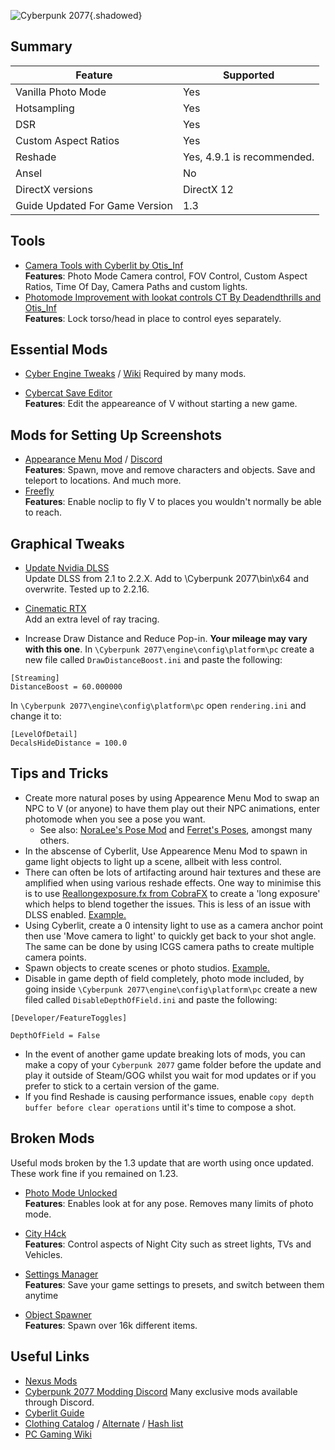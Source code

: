 ![Cyberpunk 2077](Images\cyberpunk2077_header.png "Shot by Lazaro"){.shadowed}

## Summary

Feature | Supported
--|--
Vanilla Photo Mode | Yes
Hotsampling | Yes
DSR | Yes
Custom Aspect Ratios | Yes
Reshade | Yes, 4.9.1 is recommended.
Ansel | No
DirectX versions |  DirectX 12
Guide Updated For Game Version | 1.3
 
## Tools

* [Camera Tools with Cyberlit by Otis_Inf](https://patreon.com/Otis_Inf)   
**Features**: Photo Mode Camera control, FOV Control, Custom Aspect Ratios, Time Of Day, Camera Paths and custom lights.  
* [Photomode Improvement with lookat controls CT By Deadendthrills and Otis_Inf](https://patreon.com/Otis_Inf)  
**Features**: Lock torso/head in place to control eyes separately.

## Essential Mods

* [Cyber Engine Tweaks](https://www.nexusmods.com/cyberpunk2077/mods/107) / [Wiki](https://wiki.redmodding.org/cyber-engine-tweaks/)
Required by many mods.

* [Cybercat Save Editor](https://www.nexusmods.com/cyberpunk2077/mods/718)  
**Features**: Edit the appeareance of V without starting a new game.

##  Mods for Setting Up Screenshots

* [Appearance Menu Mod](https://www.nexusmods.com/cyberpunk2077/mods/790) / [Discord](https://discord.com/invite/47jV2rNdgn)  
**Features**: Spawn, move and remove characters and objects. Save and teleport to locations. And much more.
* [Freefly](https://www.nexusmods.com/cyberpunk2077/mods/780)  
**Features**: Enable noclip to fly V to places you wouldn't normally be able to reach.

## Graphical Tweaks
* [Update Nvidia DLSS](https://www.techpowerup.com/download/nvidia-dlss-dll/)   
  Update DLSS from 2.1 to 2.2.X. Add to \Cyberpunk 2077\bin\x64 and overwrite. Tested up to 2.2.16.

* [Cinematic RTX](https://www.tomshardware.com/uk/news/how-to-unlock-cyberpunk-2077-cinematic-rtx-mode)   
 Add an extra level of ray tracing.

 * Increase Draw Distance and Reduce Pop-in. __Your mileage may vary with this one__.
 In `\Cyberpunk 2077\engine\config\platform\pc` create a new file called `DrawDistanceBoost.ini` and paste the following:
 ```
 [Streaming]
DistanceBoost = 60.000000
``` 
 In ```\Cyberpunk 2077\engine\config\platform\pc``` open ```rendering.ini``` and change it to:
 ```
[LevelOfDetail]
DecalsHideDistance = 100.0
```

## Tips and Tricks


* Create more natural poses by using Appearence Menu Mod to swap an NPC to V (or anyone) to have them play out their NPC animations, enter photomode when you see a pose you want.
  * See also: [NoraLee's Pose Mod](https://www.nexusmods.com/cyberpunk2077/mods/2831) and [Ferret's Poses](https://www.nexusmods.com/cyberpunk2077/mods/2718), amongst many others.
* In the abscense of Cyberlit, Use Appearence Menu Mod to spawn in game light objects to light up a scene, allbeit with less control. 
* There can often be lots of artifacting around hair textures and these are amplified when using various reshade effects. One way to minimise this is to use [Reallongexposure.fx from CobraFX](https://github.com/LordKobra/CobraFX) to create a 'long exposure' which helps to blend together the issues. This is less of an issue with DLSS enabled.  [Example.](../Images/cp_RLEexample.png)
* Using Cyberlit, create a 0 intensity light to use as a camera anchor point then use 'Move camera to light' to quickly get back to your shot angle. The same can be done by using ICGS camera paths to create multiple camera points.
* Spawn objects to create scenes or photo studios.
  [Example.](../Images/cp_AMMexample.png)
* Disable in game depth of field completely, photo mode included, by going inside `\Cyberpunk 2077\engine\config\platform\pc` create a new filed called `DisableDepthOfField.ini`  and paste the following:
```
[Developer/FeatureToggles]

DepthOfField = False
```
* In the event of another game update breaking lots of mods, you can make a copy of your `Cyberpunk 2077` game folder before the update and play it outside of Steam/GOG whilst you wait for mod updates or if you prefer to stick to a certain version of the game.
* If you find Reshade is causing performance issues, enable `copy depth buffer before clear operations` until it's time to compose a shot.

## Broken Mods 
Useful mods broken by the 1.3 update that are worth using once updated. These work fine if you remained on 1.23.

* [Photo Mode Unlocked](https://www.nexusmods.com/cyberpunk2077/mods/3035)  
**Features**: Enables look at for any pose. Removes many limits of photo mode.

* [City H4ck](https://www.nexusmods.com/cyberpunk2077/mods/808)  
**Features**: Control aspects of Night City such as street lights, TVs and Vehicles.

* [Settings Manager](https://www.nexusmods.com/cyberpunk2077/mods/2332)   
**Features**: Save your game settings to presets, and switch between them anytime

* [Object Spawner](https://www.nexusmods.com/cyberpunk2077/mods/2833)   
 **Features**: Spawn over 16k different items. 
 
## Useful Links
* [Nexus Mods](https://www.nexusmods.com/cyberpunk2077)
* [Cyberpunk 2077 Modding Discord](https://discord.com/invite/BTApCbE) Many exclusive mods available through Discord.
* [Cyberlit Guide](../GeneralGuides/cyberlit.htm)
* [Clothing Catalog](https://steamcommunity.com/sharedfiles/filedetails/?id=2328941813) / [Alternate](https://cp2077.8713.su/) / [Hash list](https://docs.google.com/spreadsheets/d/1CCOmY__uhYhpRixs3XizqwUvx1LICqa2GrmyVpA2Nlc/edit#gid=1420053180)
* [PC Gaming Wiki](https://www.pcgamingwiki.com/wiki/Cyberpunk_2077)